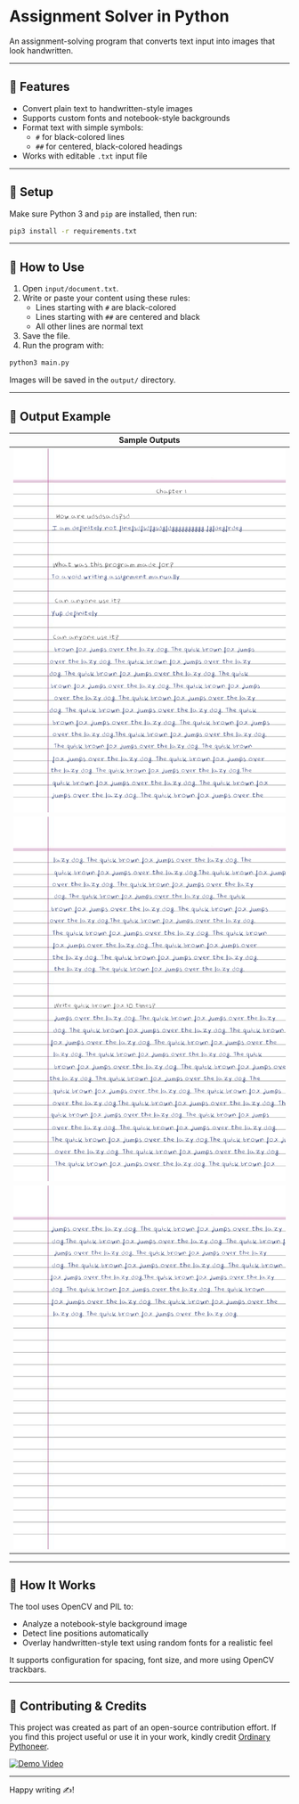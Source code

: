 # Assignment Solver in Python

An assignment-solving program that converts text input into images that look handwritten.

---

## 🚀 Features
- Convert plain text to handwritten-style images
- Supports custom fonts and notebook-style backgrounds
- Format text with simple symbols:
  - `#` for black-colored lines
  - `##` for centered, black-colored headings
- Works with editable `.txt` input file

---

## 📁 Setup
Make sure Python 3 and `pip` are installed, then run:

```bash
pip3 install -r requirements.txt
```

---

## 🔧 How to Use
1. Open `input/document.txt`.
2. Write or paste your content using these rules:
   - Lines starting with `#` are black-colored
   - Lines starting with `##` are centered and black
   - All other lines are normal text
3. Save the file.
4. Run the program with:

```bash
python3 main.py
```

Images will be saved in the `output/` directory.

---

## 🧳 Output Example

| Sample Outputs |
|----------------|
| ![First Image](output/0.png?raw=true) |
| ![Second Image](output/1.png?raw=true) |
| ![Third Image](output/2.png?raw=true) |

---

## 🔎 How It Works
The tool uses OpenCV and PIL to:
- Analyze a notebook-style background image
- Detect line positions automatically
- Overlay handwritten-style text using random fonts for a realistic feel

It supports configuration for spacing, font size, and more using OpenCV trackbars.

---

## 💪 Contributing & Credits
This project was created as part of an open-source contribution effort.
If you find this project useful or use it in your work, kindly credit [Ordinary Pythoneer](https://github.com/Ordinary-Pythoneer).

[![Demo Video](https://img.youtube.com/vi/fRjA7gJhdGw/maxresdefault.jpg)](https://youtu.be/fRjA7gJhdGw)

---

Happy writing ✍️!

